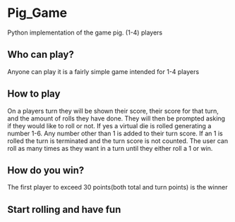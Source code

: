 # Pig_Game
Python implementation of the game pig. (1-4) players

## Who can play?
Anyone can play it is a fairly simple game intended for 1-4 players

## How to play
On a players turn they will be shown their score, their score for that turn, and the amount of rolls they have done. They will then be prompted asking if they would like to roll or not. If yes a virtual die is rolled generating a number 1-6. Any number other than 1 is added to their turn score. If an 1 is rolled the turn is terminated and the turn score is not counted. The user can roll as many times as they want in a turn until they either roll a 1 or win.

## How do you win?
The first player to exceed 30 points(both total and turn points) is the winner

## Start rolling and have fun
